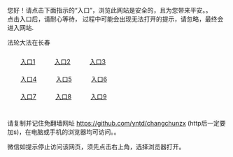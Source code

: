您好！请点击下面指示的“入口”，浏览此网站是安全的，且为您带来平安。。 <br/>
点击入口后，请耐心等待， 过程中可能会出现无法打开的提示，请忽略，最终会进入网站. </br>

法轮大法在长春<br/>
<div style="padding:10px"><a style="margin:20px" target="_blank" href="https://d12juoi8kyfheq.cloudfront.net/2Qpsp?epogx" id="ccLink1" rel="nofollow">入口1</a> <a target="_blank" style="margin:20px" href="https://d10dwtmhy3yt5y.cloudfront.net/2Qpsp?olizuvns" id="ccLink2" rel="nofollow">入口2</a> <a style="margin:20px" target="_blank" href="https://d2tk2xnrj65g5n.cloudfront.net/2Qpsp?zzplgf" id="ccLink3" rel="nofollow">入口3</a></div>

<div style="padding:10px" ><a style="margin:20px" target="_blank" href="https://d12juoi8kyfheq.cloudfront.net/2Qpsp?epogx" id="ccLink4" rel="nofollow">入口4</a> <a style="margin:20px" href="https://d10dwtmhy3yt5y.cloudfront.net/2Qpsp?olizuvns" target="_blank" id="ccLink5" rel="nofollow">入口5</a> <a style="margin:20px" href="https://d2tk2xnrj65g5n.cloudfront.net/2Qpsp?zzplgf" target="_blank" id="ccLink6" rel="nofollow">入口6</a></div>

<div style="padding:10px"><a style="margin:20px" target="_blank" href="https://d12juoi8kyfheq.cloudfront.net/2Qpsp?epogx" id="ccLink7" rel="nofollow">入口7</a> <a style="margin:20px" href="https://d10dwtmhy3yt5y.cloudfront.net/2Qpsp?olizuvns" target="_blank" id="ccLink8" rel="nofollow">入口8</a> <a style="margin:20px" target="_blank" href="https://d2tk2xnrj65g5n.cloudfront.net/2Qpsp?zzplgf" id="ccLink9" rel="nofollow">入口9</a></div>

<br/>



请复制并记住免翻墙网址 https://github.com/yntd/changchunzx (http后一定要加s)，在电脑或手机的浏览器均可访问。。<br/>

微信如提示停止访问该网页，须先点击右上角，选择浏览器打开。
